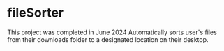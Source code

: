 # fileSorter
This project was completed in June 2024
Automatically sorts user's files from their downloads folder to a designated location on their desktop.
